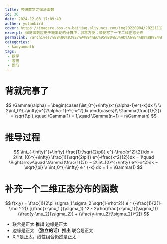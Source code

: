 ```yaml
---
title: 考研数学之伽马函数
id: 30
date: 2024-12-03 17:09:49
auther: yutanbird
cover: https://imagere.oss-cn-beijing.aliyuncs.com/img20220904/20221112103241.png
excerpt: 伽马函数应用于概率论的计算中，非常方便；顺便写了一下二维正态分布
permalink: /archives/%E8%80%83%E7%A0%94%E6%95%B0%E5%AD%A6%E4%B9%8B%E4%BC%BD%E9%A9%AC%E5%87%BD%E6%95%B0
categories:
 - kaoyanmath
tags: 
 - 数学
 - 考研
 - 伽马
---
```




# 背就完事了

$$
\Gamma(\alpha) = \begin{cases}\int_0^{+\infty}x^{\alpha-1}e^{-x}dx \\ \\ 2\int_0^{+\infty}x^{2\alpha-1}e^{-x^2}dx \end{cases}\\
\Gamma(\frac{1}{2}) = \sqrt{\pi},\quad \Gamma(1) = 1,\quad \Gamma(n+1) = n\Gamma(n)
$$

# 推导过程

$$
\int_{-\infty}^{+\infty} \frac{1}{\sqrt{2\pi}} e^{-\frac{x^2}{2}}dx = 2\int_{0}^{+\infty} \frac{1}{\sqrt{2\pi}} e^{-\frac{x^2}{2}}dx = 1\quad \Rightarrow\quad \Gamma(\frac{1}{2}) = 2\int_{0}^{+\infty}  e^{-x^2}dx = \sqrt{\pi} \\
\int_0^{+\infty} e ^ {-x} dx = 1 = \Gamma(1)
$$

# 补充一个二维正态分布的函数

$$
f(x,y) = \frac{1}{2\pi \sigma_1 \sigma_2 \sqrt{1-\rho^2}} e ^ {-\frac{1}{2(1-\rho ^ 2)} [(\frac{x-\mu_1 }{\sigma_1})^2 - 2\rho(\frac{x-\mu_1}{\sigma_1})(\frac{y-\mu_2}{\sigma_2}) + (\frac{y-\mu_2}{\sigma_2})^2]}
$$

- 联合是正太 **推出** 边缘是正太
- 边缘是正太 **（独立的话）推出** 联合是正太
- X,Y是正太，线性组合仍然是正太